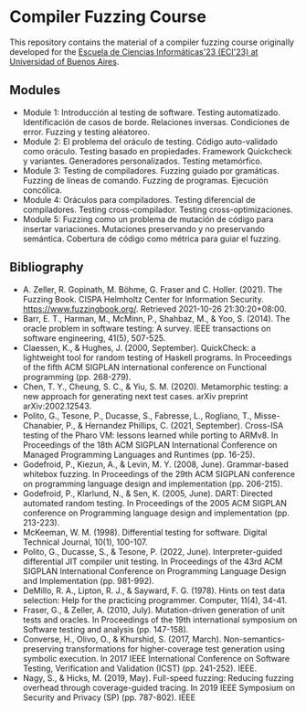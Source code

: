 # Compiler Fuzzing Course

This repository contains the material of a compiler fuzzing course originally developed for the [Escuela de Ciencias Informáticas'23 (ECI'23) at Universidad of Buenos Aires](https://eci.dc.uba.ar/cursos-eci/t3-fuzzing-para-testing-de-compiladores/).

## Modules

- Module 1: Introducción al testing de software. Testing automatizado. Identificación de
casos de borde. Relaciones inversas. Condiciones de error. Fuzzing y testing
aléatoreo.
- Module 2: El problema del oráculo de testing. Código auto-validado como oráculo.
Testing basado en propiedades. Framework Quickcheck y variantes. Generadores
personalizados. Testing metamórfico.
- Module 3: Testing de compiladores. Fuzzing guiado por gramáticas. Fuzzing de líneas
de comando. Fuzzing de programas. Ejecución concólica.
- Module 4: Oráculos para compiladores. Testing diferencial de compiladores. Testing
cross-compilador. Testing cross-optimizaciones.
- Module 5: Fuzzing como un problema de mutación de código para insertar
variaciones. Mutaciones preservando y no preservando semántica. Cobertura de
código como métrica para guiar el fuzzing.

## Bibliography

- A. Zeller, R. Gopinath, M. Böhme, G. Fraser and C. Holler. (2021). The Fuzzing Book.
CISPA Helmholtz Center for Information Security. https://www.fuzzingbook.org/. Retrieved
2021-10-26 21:30:20+08:00.
- Barr, E. T., Harman, M., McMinn, P., Shahbaz, M., & Yoo, S. (2014). The oracle problem in
software testing: A survey. IEEE transactions on software engineering, 41(5), 507-525.
- Claessen, K., & Hughes, J. (2000, September). QuickCheck: a lightweight tool for random
testing of Haskell programs. In Proceedings of the fifth ACM SIGPLAN international
conference on Functional programming (pp. 268-279).
- Chen, T. Y., Cheung, S. C., & Yiu, S. M. (2020). Metamorphic testing: a new approach for
generating next test cases. arXiv preprint arXiv:2002.12543.
- Polito, G., Tesone, P., Ducasse, S., Fabresse, L., Rogliano, T., Misse-Chanabier, P., &
Hernandez Phillips, C. (2021, September). Cross-ISA testing of the Pharo VM: lessons
learned while porting to ARMv8. In Proceedings of the 18th ACM SIGPLAN International
Conference on Managed Programming Languages and Runtimes (pp. 16-25).
- Godefroid, P., Kiezun, A., & Levin, M. Y. (2008, June). Grammar-based whitebox fuzzing. In
Proceedings of the 29th ACM SIGPLAN conference on programming language design and
implementation (pp. 206-215).
- Godefroid, P., Klarlund, N., & Sen, K. (2005, June). DART: Directed automated random
testing. In Proceedings of the 2005 ACM SIGPLAN conference on Programming language
design and implementation (pp. 213-223).
- McKeeman, W. M. (1998). Differential testing for software. Digital Technical Journal, 10(1),
100-107.
- Polito, G., Ducasse, S., & Tesone, P. (2022, June). Interpreter-guided differential JIT
compiler unit testing. In Proceedings of the 43rd ACM SIGPLAN International Conference on
Programming Language Design and Implementation (pp. 981-992).
- DeMillo, R. A., Lipton, R. J., & Sayward, F. G. (1978). Hints on test data selection: Help for
the practicing programmer. Computer, 11(4), 34-41.
- Fraser, G., & Zeller, A. (2010, July). Mutation-driven generation of unit tests and oracles. In
Proceedings of the 19th international symposium on Software testing and analysis (pp.
147-158).
- Converse, H., Olivo, O., & Khurshid, S. (2017, March). Non-semantics-preserving
transformations for higher-coverage test generation using symbolic execution. In 2017 IEEE
International Conference on Software Testing, Verification and Validation (ICST) (pp.
241-252). IEEE.
- Nagy, S., & Hicks, M. (2019, May). Full-speed fuzzing: Reducing fuzzing overhead through
coverage-guided tracing. In 2019 IEEE Symposium on Security and Privacy (SP) (pp.
787-802). IEEE
